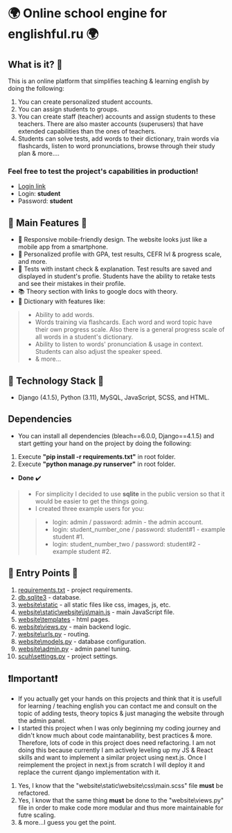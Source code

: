 # 🌍 Online school engine for englishful.ru 🌍
## What is it? 🧐
This is an online platform that simplifies teaching & learning english by doing the following:
1. You can create personalized student accounts.
2. You can assign students to groups.
3. You can create staff (teacher) accounts and assign students to these teachers. There are also master accounts (superusers) that have extended capabilities than the ones of teachers.
4. Students can solve tests, add words to their dictionary, train words via flashcards, listen to word pronunciations, browse through their study plan & more....

### Feel free to test the project's capabilities in production!
* [Login link](https://englishful.ru/login)
* Login: **student**
* Password: **student**

## 🌟 Main Features 🌟
* 📱 Responsive mobile-friendly design. The website looks just like a mobile app from a smartphone.
* 🙋 Personalized profile with GPA, test results, CEFR lvl & progress scale, and more.
* 📑 Tests with instant check & explanation. Test results are saved and displayed in student's profie. Students have the ability to retake tests and see their mistakes in their profile.
* 📚 Theory section with links to google docs with theory.
* 📖 Dictionary with features like:
> * Ability to add words.
> * Words training via flashcards. Each word and word topic have their own progress scale. Also there is a general progress scale of all words in a student's dictionary.
> * Ability to listen to words' pronunciation & usage in context. Students can also adjust the speaker speed.
> * & more...

## 🔧 Technology Stack 🔧
* Django (4.1.5), Python (3.11), MySQL, JavaScript, SCSS, and HTML.

## Dependencies
* You can install all dependencies (bleach==6.0.0, Django==4.1.5) and start getting your hand on the project by doing the following:
1. Execute **"pip install -r requirements.txt"** in root folder.
2. Execute **"python manage.py runserver"** in root folder.
* **Done** ✔️
> * For simplicity I decided to use **sqlite** in the public version so that it would be easier to get the things going.
> * I created three example users for you:
>> * login: admin / password: admin - the admin account.
>> * login: student_number_one / password: student#1 - example student #1.
>> * login: student_number_two / password: student#2 - example student #2.

## &#128194; Entry Points &#128194;
1. [requirements.txt](https://github.com/wassupOG/englishful-public/blob/main/requirements.txt) - project requirements.
2. [db.sqlite3](https://github.com/wassupOG/englishful-public/blob/main/db.sqlite3) - database.
3. [website\static](https://github.com/wassupOG/englishful-public/tree/main/website/static/website) - all static files like css, images, js, etc.
4. [website\static\website\js\main.js](https://github.com/wassupOG/englishful-public/blob/main/website/static/website/js/main.js) - main JavaScript file.
5. [website\templates](https://github.com/wassupOG/englishful-public/tree/main/website/templates/website) - html pages.
6. [website\views.py](https://github.com/wassupOG/englishful-public/blob/main/website/views.py) - main backend logic.
7. [website\urls.py](https://github.com/wassupOG/englishful-public/blob/main/website/urls.py) - routing.
8. [website\models.py](https://github.com/wassupOG/englishful-public/blob/main/website/models.py) - database configuration.
9. [website\admin.py](https://github.com/wassupOG/englishful-public/blob/main/website/admin.py) - admin panel tuning.
10. [scuh\settings.py](https://github.com/wassupOG/englishful-public/blob/main/scuh/settings.py) - project settings.

## ❗Important❗
* If you actually get your hands on this projects and think that it is usefull for learning / teaching english you can contact me and consult on the topic of adding tests, theory topics & just managing the website through the admin panel.
* I started this project when I was only beginning my coding journey and didn't know much about code maintanability, best practices & more. Therefore, lots of code in this project does need refactoring. I am not doing this because currently I am actively leveling up my JS & React skills and want to implement a similar project using next.js. Once I reimplement the project in next.js from scratch I will deploy it and replace the current django implementation with it.
1. Yes, I know that the "website\static\website\css\main.scss" file **must** be refactored.
2. Yes, I know that the same thing **must** be done to the "website\views.py" file in order to make code more modular and thus more maintainable for futre scaling.
3. & more...I guess you get the point.
